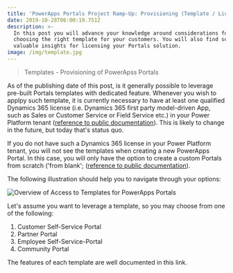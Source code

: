 ```yaml
---
title: 'PowerApps Portals Project Ramp-Up: Provisioning (Template / Licensing)'
date: 2019-10-28T06:00:19.751Z
description: >-
  In this post you will advance your knowledge around considerations for
  choosing the right template for your customers. You will also find some
  valuable insights for licensing your Portals solution.
image: /img/template.jpg
---
```

> Templates - Provisioning of PowerApss Portals

As of the publishing date of this post, is it generally possible to leverage pre-built Portals templates with dedicated feature. 
Whenever you wish to applpy such template, it is currently necessary to have at least one qualified Dynamics 365 license (i.e. Dynamics 365 first party model-driven App, such as Sales or Customer Service or Field Service etc.) in your Power Platform tenant ([reference to public documentation](https://docs.microsoft.com/en-us/powerapps/maker/portals/create-dynamics-portal)). This is likely to change in the future, but today that's status quo.

If you do not have such a Dynamics 365 license in your Power Platform tenant, you will not see the templates when creating a new PowerApps Portal. In this case, you will only have the option to create a custom Portals from scratch ('from blank'; ([reference to public documentation](https://docs.microsoft.com/en-us/powerapps/maker/portals/create-portal)).

The following illustration should help you to navigate through your options:

![Overview of Access to Templates for PowerApps Portals](/img/overview_portals-templates.jpg "Overview of Access to Templates for PowerApps Portals")

Let's assume you want to leverage a template, so you may choose from one of the following:

1. Customer Self-Service Portal
2. Partner Portal
3. Employee Self-Service-Portal
4. Community Portal

The features of each template are well documented in this link.
